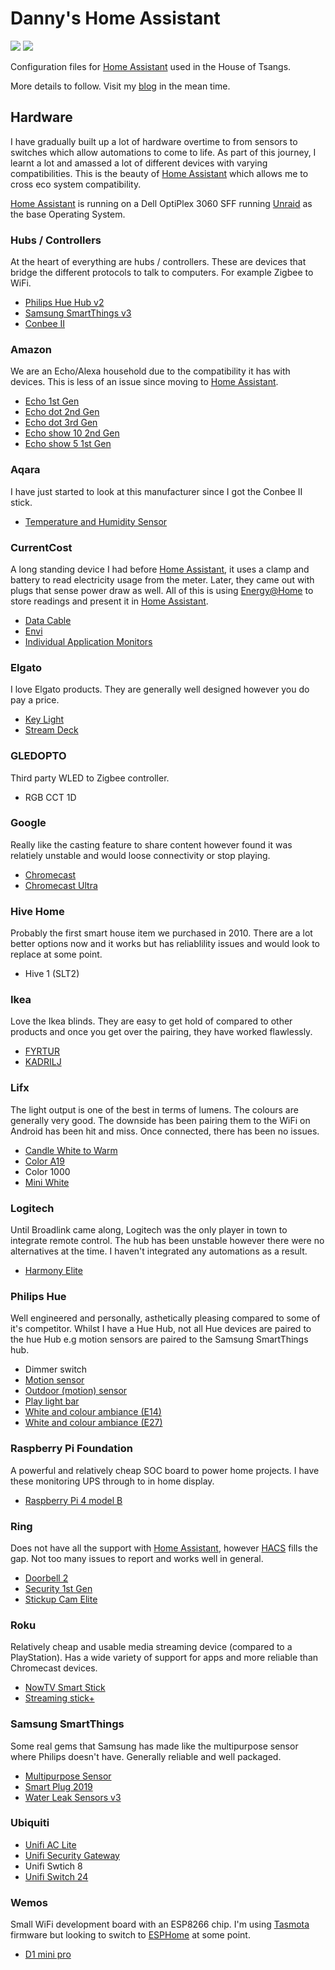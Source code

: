 # Danny's Home Assistant
<a href="https://travis-ci.com/github/dannytsang/homeassistant-config" target="_blank"><img src="https://img.shields.io/travis/com/dannytsang/homeassistant-config?style=plastic"/></a>
<a href="https://twitter.com/DannyTsang" target="_blank"><img src="https://img.shields.io/twitter/follow/DannyTsang?color=blue&style=plastic"/></a>

Configuration files for [Home Assistant](https://home-assistant.io) used in the House of Tsangs.

More details to follow. Visit my [blog](https://dannytsang.co.uk) in the mean time.

## Hardware
I have gradually built up a lot of hardware overtime to from sensors to switches which allow automations to come to life. As part of this journey, I learnt a lot and amassed a lot of different devices with varying compatibilities. This is the beauty of [Home Assistant](https://home-assistant.io) which allows me to cross eco system compatibility.

[Home Assistant](https://home-assistant.io) is running on a Dell OptiPlex 3060 SFF running [Unraid](https://unraid.net/) as the base Operating System.

### Hubs / Controllers
At the heart of everything are hubs / controllers. These are devices that bridge the different protocols to talk to computers. For example Zigbee to WiFi.
 * [Philips Hue Hub v2](https://www.philips-hue.com/en-us/p/hue-bridge/046677458478)
 * [Samsung SmartThings v3](https://www.samsung.com/uk/smartthings/hub-f-hub-uk-v3/)
 * [Conbee II](https://phoscon.de/en/conbee2)

### Amazon
We are an Echo/Alexa household due to the compatibility it has with devices. This is less of an issue since moving to [Home Assistant](https://home-assistant.io).
  * [Echo 1st Gen](https://www.amazon.com/Amazon-Echo-Bluetooth-Speaker-with-WiFi-Alexa-White/dp/B00X4WHP5E?th=1)
  * [Echo dot 2nd Gen](https://www.amazon.co.uk/Amazon-Echo-Dot-2nd-Gen/dp/B01DFKBL68)
  * [Echo dot 3rd Gen](https://www.amazon.co.uk/All-new-Echo-Dot-3rd-Gen/dp/B07PFFMV56/ref=sr_1_2?dchild=1&keywords=echo+dot+white&qid=1629415420&sr=8-2)
  * [Echo show 10 2nd Gen](https://www.amazon.co.uk/All-New-Echo-Show-2nd-Gen/dp/B0793G9T6T?th=1)
  * [Echo show 5 1st Gen](https://www.amazon.co.uk/amazon-echo-show-5-compact-smart-display-with-alexa/dp/B07KD7TJD6?th=1)

### Aqara
I have just started to look at this manufacturer since I got the Conbee II stick.
 * [Temperature and Humidity Sensor](https://www.aqara.com/en/temperature_humidity_sensor.html)

### CurrentCost
A long standing device I had before [Home Assistant](https://home-assistant.io), it uses a clamp and battery to read electricity usage from the meter. Later, they came out with plugs that sense power draw as well. All of this is using [Energy@Home](https://github.com/dannytsang/energyathome) to store readings and present it in [Home Assistant](https://home-assistant.io).
 * [Data Cable](http://www.currentcost.com/product-datacable.html)
 * [Envi](http://www.currentcost.com/product-cc128.html)
 * [Individual Application Monitors](http://www.currentcost.com/product-iams.html)

### Elgato
I love Elgato products. They are generally well designed however you do pay a price.
 * [Key Light](https://www.elgato.com/en/key-light)
 * [Stream Deck](https://www.elgato.com/en/stream-deck)

### GLEDOPTO
Third party WLED to Zigbee controller.
 * RGB CCT 1D

### Google
Really like the casting feature to share content however found it was relatiely unstable and would loose connectivity or stop playing.
 * [Chromecast](https://store.google.com/gb/product/chromecast?hl=en-GB)
 * [Chromecast Ultra](https://store.google.com/nz/product/chromecast_ultra?hl=en-GB)

### Hive Home
Probably the first smart house item we purchased in 2010. There are a lot better options now and it works but has reliablility issues and would look to replace at some point.
 * Hive 1 (SLT2)

### Ikea
Love the Ikea blinds. They are easy to get hold of compared to other products and once you get over the pairing, they have worked flawlessly.
 * [FYRTUR](https://www.ikea.com/gb/en/p/fyrtur-block-out-roller-blind-wireless-battery-operated-grey-60408181/)
 * [KADRILJ](https://www.ikea.com/gb/en/p/kadrilj-roller-blind-wireless-battery-operated-grey-30408154/)

### Lifx
The light output is one of the best in terms of lumens. The colours are generally very good. The downside has been pairing them to the WiFi on Android has been hit and miss. Once connected, there has been no issues.
 * [Candle White to Warm](https://uk.lifx.com/collections/lamps-and-pendants/products/candle-white-to-warm)
 * [Color A19](https://www.lifx.com/products/lifx-color-a19)
 * Color 1000
 * [Mini White](https://eu.lifx.com/products/lifx-mini-white)

### Logitech
Until Broadlink came along, Logitech was the only player in town to integrate remote control. The hub has been unstable however there were no alternatives at the time. I haven't integrated any automations as a result.
 * [Harmony Elite](https://www.logitech.com/en-gb/products/harmony/harmony-elite.915-000257.html?crid=60)

### Philips Hue
Well engineered and personally, asthetically pleasing compared to some of it's competitor. Whilst I have a Hue Hub, not all Hue devices are paired to the hue Hub e.g motion sensors are paired to the Samsung SmartThings hub.
 * Dimmer switch
 * [Motion sensor](https://www.philips-hue.com/en-gb/p/hue-motion-sensor/8718696743171)
 * [Outdoor (motion) sensor](https://www.philips-hue.com/en-gb/p/hue-outdoor-sensor/8718699625474)
 * [Play light bar](https://www.philips-hue.com/en-gb/p/hue-white-and-colour-ambiance-play-light-bar-double-pack/7820230P7)
 * [White and colour ambiance (E14)](https://www.philips-hue.com/en-gb/p/hue-white-and-colour-ambiance-single-bulb-e14/8718696695166)
 * [White and colour ambiance (E27)](https://www.philips-hue.com/en-gb/p/hue-white-and-colour-ambiance-1-pack-e27/8718699673109#overview)

### Raspberry Pi Foundation
A powerful and relatively cheap SOC board to power home projects. I have these monitoring UPS through to in home display.
 * [Raspberry Pi 4 model B](https://www.raspberrypi.org/products/raspberry-pi-4-model-b/)

### Ring
Does not have all the support with [Home Assistant](https://home-assistant.io), however [HACS](https://hacs.xyz/) fills the gap. Not too many issues to report and works well in general.
 * [Doorbell 2](https://en-uk.ring.com/products/video-doorbell-2)
 * [Security 1st Gen](https://www.amazon.co.uk/ring-alarm-5-piece-kit-home-security-system-with-optional-assisted-monitoring-no-long-term-commitments-works-with-alexa/dp/B087Q3BR8M0)
 * [Stickup Cam Elite](https://en-uk.ring.com/products/stick-up-security-camera-elite)

### Roku
Relatively cheap and usable media streaming device (compared to a PlayStation). Has a wide variety of support for apps and more reliable than Chromecast devices.
 * [NowTV Smart Stick](https://www.nowtv.com/ie/smart-tv-stick)
 * [Streaming stick+](https://www.roku.com/en-gb/products/streaming-stick-plus)

### Samsung SmartThings
Some real gems that Samsung has made like the multipurpose sensor where Philips doesn't have. Generally reliable and well packaged.
 * [Multipurpose Sensor](https://www.samsung.com/uk/smartthings/sensor/smartthings-multipurpose-sensor-gp-u999sjvlaea/)
 * [Smart Plug 2019](https://www.samsung.com/uk/smartthings/outlet/smartthings-smart-plug-gp-wou019bbdwg/)
 * [Water Leak Sensors v3](https://www.samsung.com/uk/smartthings/sensors-plug-f-wtr-uk-v3/)

### Ubiquiti

 * [Unifi AC Lite](https://www.ui.com/unifi/unifi-ap-ac-lite/)
 * [Unifi Security Gateway](https://www.ui.com/unifi-routing/usg/)
 * Unifi Swtich 8
 * [Unifi Switch 24](https://store.ui.com/collections/unifi-network-switching/products/usw-24)

### Wemos
Small WiFi development board with an ESP8266 chip. I'm using [Tasmota](https://tasmota.github.io) firmware but looking to switch to [ESPHome](https://esphome.io/) at some point.
 * [D1 mini pro](https://www.wemos.cc/en/latest/d1/d1_mini_pro.html)
